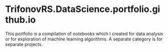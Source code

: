 # TrifonovRS.DataScience.portfolio.github.io
This portfolio is a compilation of notebooks which I created for data analysis or for exploration of machine learning algorithms. A separate category is for separate projects.
